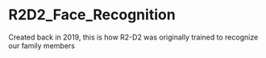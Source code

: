 # R2D2_Face_Recognition
Created back in 2019, this is how R2-D2 was originally trained to recognize our family members
